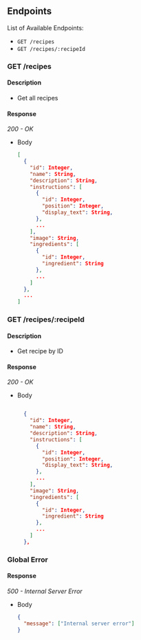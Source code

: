 ## Endpoints

List of Available Endpoints:

- `GET /recipes`
- `GET /recipes/:recipeId`

### GET /recipes

#### Description

- Get all recipes

#### Response

_200 - OK_

- Body
  ```json
  [
    {
      "id": Integer,
      "name": String,
      "description": String,
      "instructions": [
        {
          "id": Integer,
          "position": Integer,
          "display_text": String,
        },
        ...
      ],
      "image": String,
      "ingredients": [
        {
          "id": Integer,
          "ingredient": String
        },
        ...
      ]
    },
    ...
  ]
  ```

### GET /recipes/:recipeId

#### Description

- Get recipe by ID

#### Response

_200 - OK_

- Body

  ```json

    {
      "id": Integer,
      "name": String,
      "description": String,
      "instructions": [
        {
          "id": Integer,
          "position": Integer,
          "display_text": String,
        },
        ...
      ],
      "image": String,
      "ingredients": [
        {
          "id": Integer,
          "ingredient": String
        },
        ...
      ]
    },
  ```

### Global Error

#### Response

_500 - Internal Server Error_

- Body
  ```json
  {
    "message": ["Internal server error"]
  }
  ```
